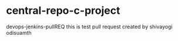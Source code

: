 # central-repo-c-project
devops-jenkins-pullREQ
this is test pull request created by shivayogi odisuamth

